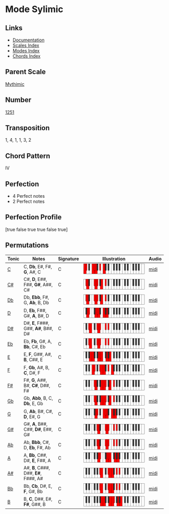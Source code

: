 # Mode Sylimic

## Links

- [Documentation](README.md)
- [Scales Index](Scales.md)
- [Modes Index](Modes.md)
- [Chords Index](Chords.md)

## Parent Scale

[Mythimic](ScaleMythimic.md)

## Number

[1251](https://ianring.com/musictheory/scales/1251)

## Transposition

1, 4, 1, 1, 3, 2

## Chord Pattern

IV

## Perfection

- 4 Perfect notes
- 2 Perfect notes

## Perfection Profile

[true false true true false true]

## Permutations

| Tonic | Notes | Signature | Illustration | Audio |
|-------|-------|-----------|--------------|-------|
| [C](ModeCNaturalSylimic.md) | C, **Db**, E#, F#, **G**, A#, C | C | ![CNaturalSylimic](ModeCNaturalSylimic.png) | [midi](https://github.com/edipermadi/music/blob/main/docs/ModeCNaturalSylimic.mid?raw=true) |
| [C#](ModeCSharpSylimic.md) | C#, **D**, E##, F##, **G#**, A##, C# | C | ![CSharpSylimic](ModeCSharpSylimic.png) | [midi](https://github.com/edipermadi/music/blob/main/docs/ModeCSharpSylimic.mid?raw=true) |
| [Db](ModeDFlatSylimic.md) | Db, **Ebb**, F#, G, **Ab**, B, Db | C | ![DFlatSylimic](ModeDFlatSylimic.png) | [midi](https://github.com/edipermadi/music/blob/main/docs/ModeDFlatSylimic.mid?raw=true) |
| [D](ModeDNaturalSylimic.md) | D, **Eb**, F##, G#, **A**, B#, D | C | ![DNaturalSylimic](ModeDNaturalSylimic.png) | [midi](https://github.com/edipermadi/music/blob/main/docs/ModeDNaturalSylimic.mid?raw=true) |
| [D#](ModeDSharpSylimic.md) | D#, **E**, F###, G##, **A#**, B##, D# | C | ![DSharpSylimic](ModeDSharpSylimic.png) | [midi](https://github.com/edipermadi/music/blob/main/docs/ModeDSharpSylimic.mid?raw=true) |
| [Eb](ModeEFlatSylimic.md) | Eb, **Fb**, G#, A, **Bb**, C#, Eb | C | ![EFlatSylimic](ModeEFlatSylimic.png) | [midi](https://github.com/edipermadi/music/blob/main/docs/ModeEFlatSylimic.mid?raw=true) |
| [E](ModeENaturalSylimic.md) | E, **F**, G##, A#, **B**, C##, E | C | ![ENaturalSylimic](ModeENaturalSylimic.png) | [midi](https://github.com/edipermadi/music/blob/main/docs/ModeENaturalSylimic.mid?raw=true) |
| [F](ModeFNaturalSylimic.md) | F, **Gb**, A#, B, **C**, D#, F | C | ![FNaturalSylimic](ModeFNaturalSylimic.png) | [midi](https://github.com/edipermadi/music/blob/main/docs/ModeFNaturalSylimic.mid?raw=true) |
| [F#](ModeFSharpSylimic.md) | F#, **G**, A##, B#, **C#**, D##, F# | C | ![FSharpSylimic](ModeFSharpSylimic.png) | [midi](https://github.com/edipermadi/music/blob/main/docs/ModeFSharpSylimic.mid?raw=true) |
| [Gb](ModeGFlatSylimic.md) | Gb, **Abb**, B, C, **Db**, E, Gb | C | ![GFlatSylimic](ModeGFlatSylimic.png) | [midi](https://github.com/edipermadi/music/blob/main/docs/ModeGFlatSylimic.mid?raw=true) |
| [G](ModeGNaturalSylimic.md) | G, **Ab**, B#, C#, **D**, E#, G | C | ![GNaturalSylimic](ModeGNaturalSylimic.png) | [midi](https://github.com/edipermadi/music/blob/main/docs/ModeGNaturalSylimic.mid?raw=true) |
| [G#](ModeGSharpSylimic.md) | G#, **A**, B##, C##, **D#**, E##, G# | C | ![GSharpSylimic](ModeGSharpSylimic.png) | [midi](https://github.com/edipermadi/music/blob/main/docs/ModeGSharpSylimic.mid?raw=true) |
| [Ab](ModeAFlatSylimic.md) | Ab, **Bbb**, C#, D, **Eb**, F#, Ab | C | ![AFlatSylimic](ModeAFlatSylimic.png) | [midi](https://github.com/edipermadi/music/blob/main/docs/ModeAFlatSylimic.mid?raw=true) |
| [A](ModeANaturalSylimic.md) | A, **Bb**, C##, D#, **E**, F##, A | C | ![ANaturalSylimic](ModeANaturalSylimic.png) | [midi](https://github.com/edipermadi/music/blob/main/docs/ModeANaturalSylimic.mid?raw=true) |
| [A#](ModeASharpSylimic.md) | A#, **B**, C###, D##, **E#**, F###, A# | C | ![ASharpSylimic](ModeASharpSylimic.png) | [midi](https://github.com/edipermadi/music/blob/main/docs/ModeASharpSylimic.mid?raw=true) |
| [Bb](ModeBFlatSylimic.md) | Bb, **Cb**, D#, E, **F**, G#, Bb | C | ![BFlatSylimic](ModeBFlatSylimic.png) | [midi](https://github.com/edipermadi/music/blob/main/docs/ModeBFlatSylimic.mid?raw=true) |
| [B](ModeBNaturalSylimic.md) | B, **C**, D##, E#, **F#**, G##, B | C | ![BNaturalSylimic](ModeBNaturalSylimic.png) | [midi](https://github.com/edipermadi/music/blob/main/docs/ModeBNaturalSylimic.mid?raw=true) |
